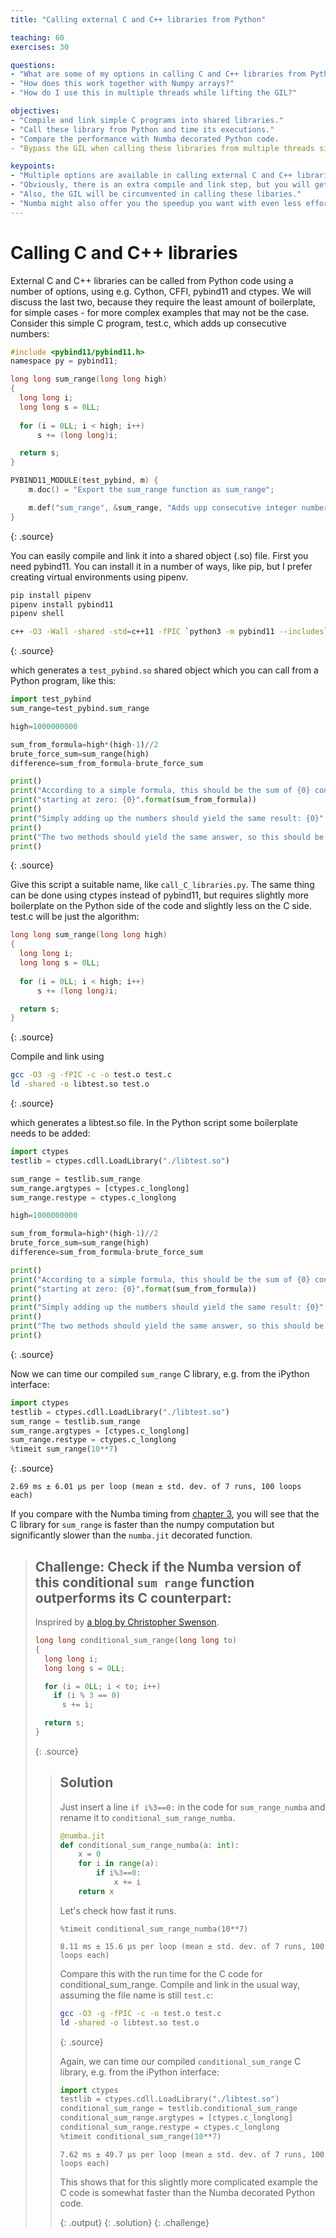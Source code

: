 ```yaml
---
title: "Calling external C and C++ libraries from Python"

teaching: 60
exercises: 30

questions:
- "What are some of my options in calling C and C++ libraries from Python code?"
- "How does this work together with Numpy arrays?"
- "How do I use this in multiple threads while lifting the GIL?"

objectives:
- "Compile and link simple C programs into shared libraries."
- "Call these library from Python and time its executions."
- "Compare the performance with Numba decorated Python code.
- "Bypass the GIL when calling these libraries from multiple threads simultaneously."

keypoints:
- "Multiple options are available in calling external C and C++ libraries and that the best choice can depend on the complexity of your problem."
- "Obviously, there is an extra compile and link step, but you will get a much faster execution compared to pure Python."
- "Also, the GIL will be circumvented in calling these libaries."
- "Numba might also offer you the speedup you want with even less effort."
---
```


# Calling C and C++ libraries
External C and C++ libraries can be called from Python code using a number of options, using e.g. Cython, CFFI, pybind11 and ctypes.
We will discuss the last two, because they require the least amount of boilerplate, for simple cases - 
for more complex examples that may not be the case. Consider this simple C program, test.c, which adds up consecutive numbers:

~~~c
#include <pybind11/pybind11.h>
namespace py = pybind11;

long long sum_range(long long high)
{
  long long i;
  long long s = 0LL;
 
  for (i = 0LL; i < high; i++)
      s += (long long)i;

  return s;
}

PYBIND11_MODULE(test_pybind, m) {
    m.doc() = "Export the sum_range function as sum_range"; 

    m.def("sum_range", &sum_range, "Adds upp consecutive integer numbers from 0 up to and including high-1");
}

~~~
{: .source}

You can easily compile and link it into a shared object (.so) file. First you need pybind11. You can install it in
a number of ways, like pip, but I prefer creating virtual environments using pipenv.

~~~bash
pip install pipenv
pipenv install pybind11
pipenv shell

c++ -O3 -Wall -shared -std=c++11 -fPIC `python3 -m pybind11 --includes` test.c -o test_pybind.so
~~~
{: .source}

which generates a `test_pybind.so` shared object which you can call from a Python program, like this:

~~~python
import test_pybind
sum_range=test_pybind.sum_range

high=1000000000

sum_from_formula=high*(high-1)//2
brute_force_sum=sum_range(high) 
difference=sum_from_formula-brute_force_sum

print()
print("According to a simple formula, this should be the sum of {0} consecutive numbers,".format(high))
print("starting at zero: {0}".format(sum_from_formula))
print()
print("Simply adding up the numbers should yield the same result: {0}".format(brute_force_sum))
print()
print("The two methods should yield the same answer, so this should be zero: {}".format(difference))
print()
~~~
{: .source}

Give this script a suitable name, like `call_C_libraries.py`.
The same thing can be done using ctypes instead of pybind11, but requires slightly more boilerplate
on the Python side of the code and slightly less on the C side. test.c will be just the algorithm:

~~~c
long long sum_range(long long high)
{
  long long i;
  long long s = 0LL;
 
  for (i = 0LL; i < high; i++)
      s += (long long)i;

  return s;
}
~~~
{: .source}

Compile and link using
~~~bash
gcc -O3 -g -fPIC -c -o test.o test.c
ld -shared -o libtest.so test.o
~~~
{: .source}

which generates a libtest.so file.
In the Python script some boilerplate needs to be added:

~~~python
import ctypes
testlib = ctypes.cdll.LoadLibrary("./libtest.so")  

sum_range = testlib.sum_range
sum_range.argtypes = [ctypes.c_longlong]  
sum_range.restype = ctypes.c_longlong 

high=1000000000

sum_from_formula=high*(high-1)//2
brute_force_sum=sum_range(high) 
difference=sum_from_formula-brute_force_sum

print()
print("According to a simple formula, this should be the sum of {0} consecutive numbers,".format(high))
print("starting at zero: {0}".format(sum_from_formula))
print()
print("Simply adding up the numbers should yield the same result: {0}".format(brute_force_sum))
print()
print("The two methods should yield the same answer, so this should be zero: {}".format(difference))
print()

~~~
{: .source}

Now we can time our compiled `sum_range` C library, e.g. from the iPython interface:
~~~python
import ctypes
testlib = ctypes.cdll.LoadLibrary("./libtest.so")
sum_range = testlib.sum_range
sum_range.argtypes = [ctypes.c_longlong]
sum_range.restype = ctypes.c_longlong 
%timeit sum_range(10**7)
~~~
{: .source}
~~~
2.69 ms ± 6.01 µs per loop (mean ± std. dev. of 7 runs, 100 loops each)
~~~

If you compare with the Numba timing from [chapter 3](03-computing-pi.md), you will see that the C library for `sum_range` is faster than 
the numpy computation but significantly slower than the `numba.jit` decorated function.


> ## Challenge: Check if the Numba version of this conditional `sum range` function outperforms its C counterpart:
>  
> Insprired by [a blog by Christopher Swenson](http://caswenson.com/2009_06_13_bypassing_the_python_gil_with_ctypes.html).
>
> ~~~C
> long long conditional_sum_range(long long to)
> {
>   long long i;
>   long long s = 0LL;
> 
>   for (i = 0LL; i < to; i++)
>     if (i % 3 == 0)
>       s += i;
> 
>   return s;
> }
> ~~~
> {: .source}
> > ## Solution
> > Just insert a line `if i%3==0:` in the code for `sum_range_numba` and rename it to `conditional_sum_range_numba`.
> > ~~~python
> > @numba.jit
> > def conditional_sum_range_numba(a: int):
> >     x = 0
> >     for i in range(a):
> >         if i%3==0:
> >             x += i
> >     return x
> > ~~~
> >
> > Let's check how fast it runs.
> > 
> > ~~~
> > %timeit conditional_sum_range_numba(10**7)
> > ~~~
> > ~~~
> > 8.11 ms ± 15.6 µs per loop (mean ± std. dev. of 7 runs, 100 loops each)
> > ~~~
> >
> > Compare this with the run time for the C code for conditional_sum_range.
> > Compile and link in the usual way, assuming the file name is still `test.c`:
> > ~~~bash
> > gcc -O3 -g -fPIC -c -o test.o test.c
> > ld -shared -o libtest.so test.o
> > ~~~
> > {: .source}
> > 
> > Again, we can time our compiled `conditional_sum_range` C library, e.g. from the iPython interface:
> > ~~~python
> > import ctypes
> > testlib = ctypes.cdll.LoadLibrary("./libtest.so")
> > conditional_sum_range = testlib.conditional_sum_range
> > conditional_sum_range.argtypes = [ctypes.c_longlong]
> > conditional_sum_range.restype = ctypes.c_longlong 
> > %timeit conditional_sum_range(10**7)
> > ~~~
> > ~~~
> > 7.62 ms ± 49.7 µs per loop (mean ± std. dev. of 7 runs, 100 loops each)
> > ~~~
> > This shows that for this slightly more complicated example the C code is somewhat faster than the Numba decorated Python code.
> >
> > {: .output}
> {: .solution}
{: .challenge}


